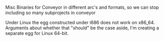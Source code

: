 
Misc Binaries for Conveyor in different arc's and formats,
so we can stop including so many subprojects in conveyor

Under Linux the egg constructed under i686 does not work on x86_64. Arguments about whether that "should" be the case aside, I'm creating a separate egg for Linux 64-bit.

